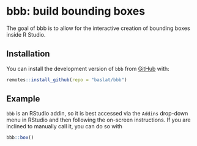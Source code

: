 
# bbb: build bounding boxes

<!-- badges: start -->
<!-- badges: end -->

The goal of bbb is to allow for the interactive creation of bounding boxes
inside R Studio.

## Installation

You can install the development version of `bbb` from
[GitHub](https://github.com/baslat/bbb) with:

``` r
remotes::install_github(repo = "baslat/bbb")
```

## Example

`bbb` is an RStudio addin, so it is best accessed via the `Addins` drop-down
menu in RStudio and then following the on-screen instructions. If you are
inclined to manually call it, you can do so with

``` r
bbb::box()
```

